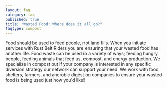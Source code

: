 ```yaml
---
layout: faq
category: faq
published: true
title: "Wasted Food: Where does it all go?"
faqtype: compost
---
```



Food should be used to feed people, not land fills. When you initiate services with Rust Belt Riders you are ensuring that your wasted food has another life. Food waste can be used in a variety of ways; feeding hungry people, feeding animals that feed us, compost, and energy production. We specialize in compost but if your company is interested in any specific diversion strategy our network can support your need. We work with food shelters, farmers, and anerobic digestion companies to ensure your wasted food is being used just how you'd like!
